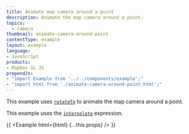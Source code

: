```yaml
---
title: Animate map camera around a point
description: Animate the map camera around a point.
topics:
  - Camera
thumbnail: animate-camera-around-point
contentType: example
layout: example
language:
- JavaScript
products:
- Mapbox GL JS
prependJs:
- "import Example from '../../components/example';"
- "import html from './animate-camera-around-point.html';"
---
```


This example uses [`rotateTo`](rotateTo) to animate the map camera around a point.

This example uses the [`interpolate`](https://docs.mapbox.com/mapbox-gl-js/style-spec/expressions/#interpolate) expression.

{{ <Example html={html} {...this.props} /> }}
